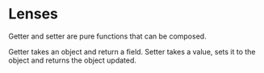 # Lenses

Getter and setter are pure functions that can be composed.

Getter takes an object and return a field.
Setter takes a value, sets it to the object and returns the object updated.

